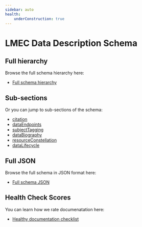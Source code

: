 ```yaml
---
sidebar: auto
health:
    underConstruction: true
---
```


# LMEC Data Description Schema

## Full hierarchy

Browse the full schema hierarchy here:

- [Full schema hierarchy](./schema-full.html)

## Sub-sections

Or you can jump to sub-sections of the schema:

- [citation](./citation.html)
- [dataEndpoints](./dataEndpoints.html)
- [subjectTagging](./subjectTagging.html)
- [dataBiography](./databiography.html)
- [resourceConstellation](./resourceConstellation.html)
- [dataLifecycle](./dataLifecycle.html)

## Full JSON

Browse the full schema in JSON format here:
- [Full schema JSON](https://github.com/nblmc/Data-Context/blob/master/schema.json)


## Health Check Scores

You can learn how we rate documenatation here:
- [Healthy documentation checklist](./healthcheck.html)
